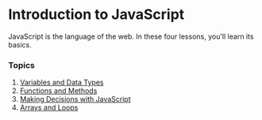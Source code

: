 # Introduction to JavaScript

JavaScript is the language of the web. In these four lessons, you'll learn its basics.

### Topics

1. [Variables and Data Types](1-data-types/README.md)
2. [Functions and Methods](2-functions-methods/README.md)
3. [Making Decisions with JavaScript](3-making-decisions/README.md)
4. [Arrays and Loops](4-arrays-loops/README.md)
